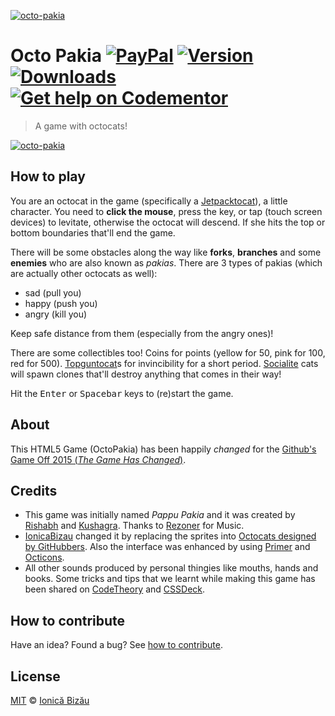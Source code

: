 [![octo-pakia](http://i.imgur.com/MeEBu1E.png)](http://ionicabizau.github.io/octo-pakia/)

# Octo Pakia [![PayPal](https://img.shields.io/badge/%24-paypal-f39c12.svg)][paypal-donations] [![Version](https://img.shields.io/npm/v/octo-pakia.svg)](https://www.npmjs.com/package/octo-pakia) [![Downloads](https://img.shields.io/npm/dt/octo-pakia.svg)](https://www.npmjs.com/package/octo-pakia) [![Get help on Codementor](https://cdn.codementor.io/badges/get_help_github.svg)](https://www.codementor.io/johnnyb?utm_source=github&utm_medium=button&utm_term=johnnyb&utm_campaign=github)

> A game with octocats!

[![octo-pakia](http://i.imgur.com/pTQVPRl.jpg)](http://ionicabizau.github.io/octo-pakia/)

## How to play

You are an octocat in the game (specifically a [Jetpacktocat](https://octodex.github.com/jetpacktocat/)), a little character. You need to **click the mouse**, press the  key, or tap (touch screen devices) to levitate, otherwise the octocat will descend. If she hits the top or bottom boundaries that'll end the game.

There will be some obstacles along the way like **forks**, **branches** and some **enemies** who are also known as _pakias_. There are 3 types of pakias (which are actually other octocats as well):

 - sad (pull you)
 - happy (push you)
 - angry (kill you)

Keep safe distance from them (especially from the angry ones)!

There are some collectibles too! Coins for points (yellow for 50, pink for 100, red for 500). [Topguntocat](https://octodex.github.com/topguntocat/)s for invincibility for a short period. [Socialite](https://octodex.github.com/socialite/) cats will spawn clones that'll destroy anything that comes in their way!

Hit the <kbd>Enter</kbd> or <kbd>Spacebar</kbd> keys to (re)start the game.

## About

This HTML5 Game (OctoPakia) has been happily _changed_ for the [Github's Game Off 2015 (_The Game Has Changed_)](https://github.com/blog/1972-the-game-has-changed).

## Credits

 - This game was initially named _Pappu Pakia_ and it was created by [Rishabh](https://twitter.com/_rishabhp) and [Kushagra](https://twitter.com/solitarydesigns). Thanks to [Rezoner](http://rezoner.net/) for Music.
 - [IonicaBizau](https://twitter.com/IonicaBizau) changed it by replacing the sprites into [Octocats designed by GitHubbers](http://octodex.github.com). Also the interface was enhanced by using [Primer](http://primercss.io/) and [Octicons](https://octicons.github.com/).
 - All other sounds produced by personal thingies like mouths, hands and books. Some tricks and tips that we learnt while making this game has been shared on [CodeTheory](http://codetheory.in) and [CSSDeck](http://cssdeck.com/codecasts).

## How to contribute
Have an idea? Found a bug? See [how to contribute][contributing].

## License

[MIT][license] © [Ionică Bizău][website]

[paypal-donations]: https://www.paypal.com/cgi-bin/webscr?cmd=_s-xclick&hosted_button_id=RVXDDLKKLQRJW
[donate-now]: http://i.imgur.com/6cMbHOC.png

[license]: http://showalicense.com/?fullname=Ionic%C4%83%20Biz%C4%83u%20%3Cbizauionica%40gmail.com%3E%20(http%3A%2F%2Fionicabizau.net)&year=2012#license-mit
[website]: http://ionicabizau.net
[contributing]: /CONTRIBUTING.md
[docs]: /DOCUMENTATION.md